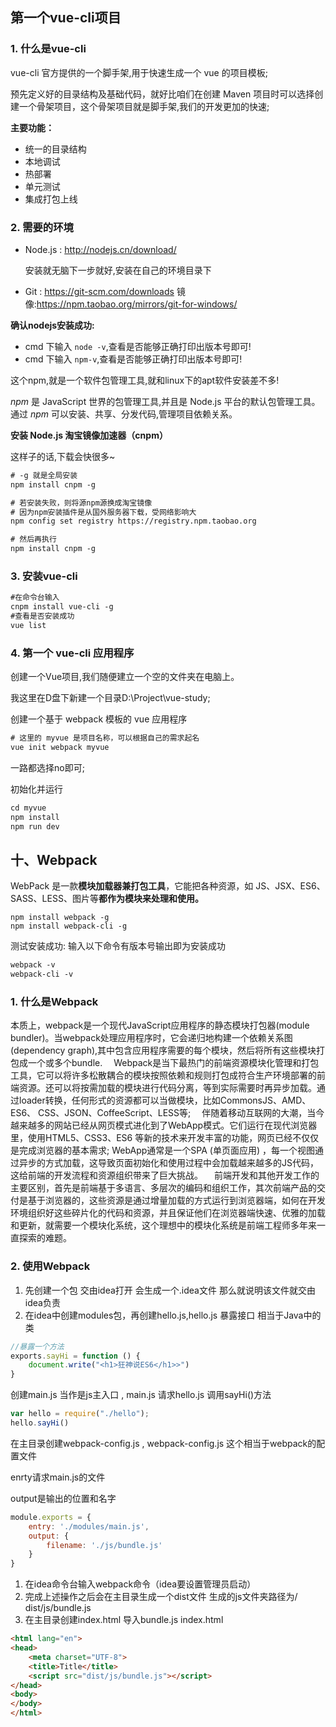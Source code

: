 ## 第一个vue-cli项目

### 1. 什么是vue-cli

 vue-cli 官方提供的一个脚手架,用于快速生成一个 vue 的项目模板;

 预先定义好的目录结构及基础代码，就好比咱们在创建 Maven 项目时可以选择创建一个骨架项目，这个骨架项目就是脚手架,我们的开发更加的快速;

 **主要功能：**

- 统一的目录结构
- 本地调试
- 热部署
- 单元测试
- 集成打包上线

### 2. 需要的环境

- Node.js : http://nodejs.cn/download/

  安装就无脑下一步就好,安装在自己的环境目录下

- Git : https://git-scm.com/downloads
  镜像:https://npm.taobao.org/mirrors/git-for-windows/

**确认nodejs安装成功:**

- cmd 下输入 `node -v`,查看是否能够正确打印出版本号即可!
- cmd 下输入 `npm-v`,查看是否能够正确打印出版本号即可!

这个npm,就是一个软件包管理工具,就和linux下的apt软件安装差不多!

*npm* 是 JavaScript 世界的包管理工具,并且是 Node.js 平台的默认包管理工具。通过 *npm* 可以安装、共享、分发代码,管理项目依赖关系。

**安装 Node.js 淘宝镜像加速器（cnpm）**

这样子的话,下载会快很多~

```txt
# -g 就是全局安装
npm install cnpm -g

# 若安装失败，则将源npm源换成淘宝镜像
# 因为npm安装插件是从国外服务器下载，受网络影响大
npm config set registry https://registry.npm.taobao.org

# 然后再执行
npm install cnpm -g
```

### 3. 安装vue-cli

```txt
#在命令台输入
cnpm install vue-cli -g
#查看是否安装成功
vue list
```

### 4. 第一个 vue-cli 应用程序

创建一个Vue项目,我们随便建立一个空的文件夹在电脑上。

 我这里在D盘下新建一个目录D:\Project\vue-study;

创建一个基于 webpack 模板的 vue 应用程序

```txt
# 这里的 myvue 是项目名称，可以根据自己的需求起名
vue init webpack myvue
```

一路都选择no即可;

 初始化并运行

```txt
cd myvue
npm install
npm run dev
```

## 十、Webpack

 WebPack 是一款**模块加载器兼打包工具**，它能把各种资源，如 JS、JSX、ES6、SASS、LESS、图片等**都作为模块来处理和使用。**

```t
npm install webpack -g
npm install webpack-cli -g
```

 测试安装成功: 输入以下命令有版本号输出即为安装成功

```txt
webpack -v
webpack-cli -v
```

### 1. 什么是Webpack

 本质上，webpack是一个现代JavaScript应用程序的静态模块打包器(module bundler)。当webpack处理应用程序时，它会递归地构建一个依赖关系图(dependency graph),其中包含应用程序需要的每个模块，然后将所有这些模块打包成一个或多个bundle.
 Webpack是当下最热门的前端资源模块化管理和打包工具，它可以将许多松散耦合的模块按照依赖和规则打包成符合生产环境部署的前端资源。还可以将按需加载的模块进行代码分离，等到实际需要时再异步加载。通过loader转换，任何形式的资源都可以当做模块，比如CommonsJS、AMD、ES6、 CSS、JSON、CoffeeScript、LESS等;
 伴随着移动互联网的大潮，当今越来越多的网站已经从网页模式进化到了WebApp模式。它们运行在现代浏览器里，使用HTML5、CSS3、ES6 等新的技术来开发丰富的功能，网页已经不仅仅是完成浏览器的基本需求; WebApp通常是一个SPA (单页面应用) ，每一个视图通过异步的方式加载，这导致页面初始化和使用过程中会加载越来越多的JS代码，这给前端的开发流程和资源组织带来了巨大挑战。
 前端开发和其他开发工作的主要区别，首先是前端基于多语言、多层次的编码和组织工作，其次前端产品的交付是基于浏览器的，这些资源是通过增量加载的方式运行到浏览器端，如何在开发环境组织好这些碎片化的代码和资源，并且保证他们在浏览器端快速、优雅的加载和更新，就需要一个模块化系统，这个理想中的模块化系统是前端工程师多年来一直探索的难题。

### 2. 使用Webpack

1. 先创建一个包 交由idea打开 会生成一个.idea文件 那么就说明该文件就交由idea负责
2. 在idea中创建modules包，再创建hello.js,hello.js 暴露接口 相当于Java中的类

```js
//暴露一个方法
exports.sayHi = function () {
    document.write("<h1>狂神说ES6</h1>>")
}
```

创建main.js 当作是js主入口 , main.js 请求hello.js 调用sayHi()方法

```js
var hello = require("./hello");
hello.sayHi()
```

在主目录创建webpack-config.js , webpack-config.js 这个相当于webpack的配置文件

enrty请求main.js的文件

output是输出的位置和名字

```js
module.exports = {
    entry: './modules/main.js',
    output: {
        filename: './js/bundle.js'
    }
}
```

1. 在idea命令台输入webpack命令（idea要设置管理员启动）
2. 完成上述操作之后会在主目录生成一个dist文件 生成的js文件夹路径为/ dist/js/bundle.js
3. 在主目录创建index.html 导入bundle.js
   index.html

```html
<html lang="en">
<head>
    <meta charset="UTF-8">
    <title>Title</title>
    <script src="dist/js/bundle.js"></script>
</head>
<body>
</body>
</html>
```